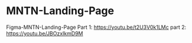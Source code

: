 # MNTN-Landing-Page
 Figma-MNTN-Landing-Page Part 1: https://youtu.be/t2U3V0k1LMc part 2: https://youtu.be/JBOzxIkmD9M
